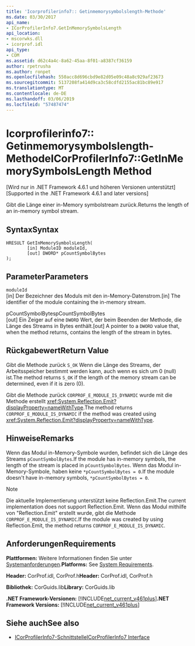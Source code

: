 ```yaml
---
title: 'Icorprofilerinfo7:: Getinmemorysymbolslength-Methode'
ms.date: 03/30/2017
api_name:
- ICorProfilerInfo7.GetInMemorySymbolsLength
api_location:
- mscorwks.dll
- icorprof.idl
api_type:
- COM
ms.assetid: d62c4a4c-8a62-45aa-8f01-a8387cf36159
author: rpetrusha
ms.author: ronpet
ms.openlocfilehash: 550acc8d696cbd9e82d05e09c48a8c929af23673
ms.sourcegitcommit: 5137208fa414d9ca3c58cdfd2155ac81bc89e917
ms.translationtype: MT
ms.contentlocale: de-DE
ms.lasthandoff: 03/06/2019
ms.locfileid: "57487474"
---
```

# <a name="icorprofilerinfo7getinmemorysymbolslength-method"></a><span data-ttu-id="527f7-102">Icorprofilerinfo7:: Getinmemorysymbolslength-Methode</span><span class="sxs-lookup"><span data-stu-id="527f7-102">ICorProfilerInfo7::GetInMemorySymbolsLength Method</span></span>
<span data-ttu-id="527f7-103">[Wird nur in .NET Framework 4.6.1 und höheren Versionen unterstützt]</span><span class="sxs-lookup"><span data-stu-id="527f7-103">[Supported in the .NET Framework 4.6.1 and later versions]</span></span>  
  
 <span data-ttu-id="527f7-104">Gibt die Länge einer in-Memory symbolstream zurück.</span><span class="sxs-lookup"><span data-stu-id="527f7-104">Returns the length of an in-memory symbol stream.</span></span>  
  
## <a name="syntax"></a><span data-ttu-id="527f7-105">Syntax</span><span class="sxs-lookup"><span data-stu-id="527f7-105">Syntax</span></span>  
  
```  
HRESULT GetInMemorySymbolsLength(  
        [in] ModuleID moduleId,  
        [out] DWORD* pCountSymbolBytes  
);  
```  
  
## <a name="parameters"></a><span data-ttu-id="527f7-106">Parameter</span><span class="sxs-lookup"><span data-stu-id="527f7-106">Parameters</span></span>  
 `moduleId`  
 <span data-ttu-id="527f7-107">[in] Der Bezeichner des Moduls mit den in-Memory-Datenstrom.</span><span class="sxs-lookup"><span data-stu-id="527f7-107">[in] The identifier of the module containing the in-memory stream.</span></span>  
  
 <span data-ttu-id="527f7-108">pCountSymbolBytes</span><span class="sxs-lookup"><span data-stu-id="527f7-108">pCountSymbolBytes</span></span>  
 <span data-ttu-id="527f7-109">[out] Ein Zeiger auf eine `DWORD` Wert, der beim Beenden der Methode, die Länge des Streams in Bytes enthält.</span><span class="sxs-lookup"><span data-stu-id="527f7-109">[out] A pointer to a `DWORD` value that, when the method returns, contains the length of the stream in bytes.</span></span>  
  
## <a name="return-value"></a><span data-ttu-id="527f7-110">Rückgabewert</span><span class="sxs-lookup"><span data-stu-id="527f7-110">Return Value</span></span>  
 <span data-ttu-id="527f7-111">Gibt die Methode zurück `S_OK` Wenn die Länge des Streams, der Arbeitsspeicher bestimmt werden kann, auch wenn es sich um 0 (null) ist.</span><span class="sxs-lookup"><span data-stu-id="527f7-111">The method returns `S_OK` if the length of the memory stream can be determined, even if it is zero (0).</span></span>  
  
 <span data-ttu-id="527f7-112">Gibt die Methode zurück `CORPROF_E_MODULE_IS_DYNAMIC` wurde mit die Methode erstellt <xref:System.Reflection.Emit?displayProperty=nameWithType>.</span><span class="sxs-lookup"><span data-stu-id="527f7-112">The method returns `CORPROF_E_MODULE_IS_DYNAMIC` if the method was created using <xref:System.Reflection.Emit?displayProperty=nameWithType>.</span></span>  
  
## <a name="remarks"></a><span data-ttu-id="527f7-113">Hinweise</span><span class="sxs-lookup"><span data-stu-id="527f7-113">Remarks</span></span>  
 <span data-ttu-id="527f7-114">Wenn das Modul in-Memory-Symbole wurden, befindet sich die Länge des Streams `pCountSymbolBytes`.</span><span class="sxs-lookup"><span data-stu-id="527f7-114">If the module has in-memory symbols, the length of the stream is placed in `pCountSymbolBytes`.</span></span> <span data-ttu-id="527f7-115">Wenn das Modul in-Memory-Symbole, haben keine `*pCountSymbolBytes = 0`.</span><span class="sxs-lookup"><span data-stu-id="527f7-115">If the module doesn't have in-memory     symbols, `*pCountSymbolBytes = 0`.</span></span>  
  
> [!NOTE]
>  <span data-ttu-id="527f7-116">Die aktuelle Implementierung unterstützt keine Reflection.Emit.</span><span class="sxs-lookup"><span data-stu-id="527f7-116">The current implementation does not support Reflection.Emit.</span></span> <span data-ttu-id="527f7-117">Wenn das Modul mithilfe von "Reflection.Emit" erstellt wurde, gibt die Methode `CORPROF_E_MODULE_IS_DYNAMIC`.</span><span class="sxs-lookup"><span data-stu-id="527f7-117">If the module was created by using Reflection.Emit, the method returns `CORPROF_E_MODULE_IS_DYNAMIC`.</span></span>  
  
## <a name="requirements"></a><span data-ttu-id="527f7-118">Anforderungen</span><span class="sxs-lookup"><span data-stu-id="527f7-118">Requirements</span></span>  
 <span data-ttu-id="527f7-119">**Plattformen:** Weitere Informationen finden Sie unter [Systemanforderungen](../../../../docs/framework/get-started/system-requirements.md).</span><span class="sxs-lookup"><span data-stu-id="527f7-119">**Platforms:** See [System Requirements](../../../../docs/framework/get-started/system-requirements.md).</span></span>  
  
 <span data-ttu-id="527f7-120">**Header:** CorProf.idl, CorProf.h</span><span class="sxs-lookup"><span data-stu-id="527f7-120">**Header:** CorProf.idl, CorProf.h</span></span>  
  
 <span data-ttu-id="527f7-121">**Bibliothek:** CorGuids.lib</span><span class="sxs-lookup"><span data-stu-id="527f7-121">**Library:** CorGuids.lib</span></span>  
  
 <span data-ttu-id="527f7-122">**.NET Framework-Versionen:** [!INCLUDE[net_current_v461plus](../../../../includes/net-current-v461plus-md.md)]</span><span class="sxs-lookup"><span data-stu-id="527f7-122">**.NET Framework Versions:** [!INCLUDE[net_current_v461plus](../../../../includes/net-current-v461plus-md.md)]</span></span>  
  
## <a name="see-also"></a><span data-ttu-id="527f7-123">Siehe auch</span><span class="sxs-lookup"><span data-stu-id="527f7-123">See also</span></span>
- [<span data-ttu-id="527f7-124">ICorProfilerInfo7-Schnittstelle</span><span class="sxs-lookup"><span data-stu-id="527f7-124">ICorProfilerInfo7 Interface</span></span>](../../../../docs/framework/unmanaged-api/profiling/icorprofilerinfo7-interface.md)
